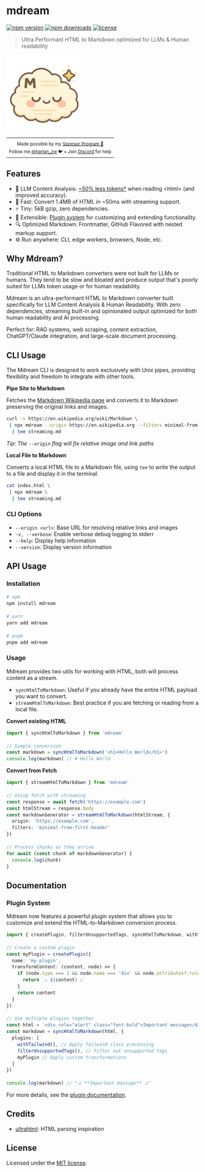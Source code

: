 <h1>mdream</h1>

[![npm version](https://img.shields.io/npm/v/mdream?color=yellow)](https://npmjs.com/package/mdream)
[![npm downloads](https://img.shields.io/npm/dm/mdream?color=yellow)](https://npm.chart.dev/mdream)
[![license](https://img.shields.io/github/license/harlan-zw/mdream?color=yellow)](https://github.com/harlan-zw/mdream/blob/main/LICENSE.md)

> Ultra Performant HTML to Markdown optimized for LLMs & Human readability

<img src=".github/logo.png" alt="mdream logo" width="200">

<p align="center">
<table>
<tbody>
<td align="center">
<sub>Made possible by my <a href="https://github.com/sponsors/harlan-zw">Sponsor Program 💖</a><br> Follow me <a href="https://twitter.com/harlan_zw">@harlan_zw</a> 🐦 • Join <a href="https://discord.gg/275MBUBvgP">Discord</a> for help</sub><br>
</td>
</tbody>
</table>
</p>

## Features

- 🤖 LLM Content Analysis: [~50% less tokens*]() when reading &lt;html&gt; (and improved accuracy).
- 🚀 Fast: Convert 1.4MB of HTML in ~50ms with streaming support.
- ⚡ Tiny: 5kB gzip, zero dependencies.
- 🔌 Extensible: [Plugin system](#plugin-system) for customizing and extending functionality.
- 🔍 Optimized Markdown: Frontmatter, GitHub Flavored with nested markup support.
- ⚙️ Run anywhere: CLI, edge workers, browsers, Node, etc.

## Why Mdream?

Traditional HTML to Markdown converters were not built for LLMs or humans. They tend to be slow and bloated and produce output that's poorly suited for LLMs token usage or for
human readability.

Mdream is an ultra-performant HTML to Markdown converter built specifically for LLM Content Analysis & Human Readability. With zero dependencies, streaming built-in and opinionated output optimized for both human readability and AI processing.

Perfect for: RAG systems, web scraping, content extraction, ChatGPT/Claude integration, and large-scale document processing.

## CLI Usage

The Mdream CLI is designed to work exclusively with Unix pipes, providing flexibility and freedom to integrate with other tools.

**Pipe Site to Markdown**

Fetches the [Markdown Wikipedia page](https://en.wikipedia.org/wiki/Markdown) and converts it to Markdown preserving the original links and images.

```bash
curl -s https://en.wikipedia.org/wiki/Markdown \
 | npx mdream --origin https://en.wikipedia.org --filters minimal-from-first-header \
  | tee streaming.md
```

_Tip: The `--origin` flag will fix relative image and link paths_

**Local File to Markdown**

Converts a local HTML file to a Markdown file, using `tee` to write the output to a file and display it in the terminal.

```bash
cat index.html \
 | npx mdream \
  | tee streaming.md
```

### CLI Options

- `--origin <url>`: Base URL for resolving relative links and images
- `-v, --verbose`: Enable verbose debug logging to stderr
- `--help`: Display help information
- `--version`: Display version information

## API Usage

### Installation

```bash
# npm
npm install mdream

# yarn
yarn add mdream

# pnpm
pnpm add mdream
```

### Usage

Mdream provides two utils for working with HTML, both will process content as a stream.
- `syncHtmlToMarkdown`: Useful if you already have the entire HTML payload you want to convert.
- `streamHtmlToMarkdown`: Best practice if you are fetching or reading from a local file.

**Convert existing HTML**

```ts
import { syncHtmlToMarkdown } from 'mdream'

// Simple conversion
const markdown = syncHtmlToMarkdown('<h1>Hello World</h1>')
console.log(markdown) // # Hello World
````

**Convert from Fetch**

```ts
import { streamHtmlToMarkdown } from 'mdream'

// Using fetch with streaming
const response = await fetch('https://example.com')
const htmlStream = response.body
const markdownGenerator = streamHtmlToMarkdown(htmlStream, {
  origin: 'https://example.com',
  filters: 'minimal-from-first-header'
})

// Process chunks as they arrive
for await (const chunk of markdownGenerator) {
  console.log(chunk)
}
```

## Documentation

### Plugin System

Mdream now features a powerful plugin system that allows you to customize and extend the HTML-to-Markdown conversion process.

```ts
import { createPlugin, filterUnsupportedTags, syncHtmlToMarkdown, withTailwind } from 'mdream'

// Create a custom plugin
const myPlugin = createPlugin({
  name: 'my-plugin',
  transformContent: (content, node) => {
    if (node.type === 1 && node.name === 'div' && node.attributes?.role === 'alert') {
      return `⚠️ ${content} ⚠️`
    }
    return content
  }
})

// Use multiple plugins together
const html = '<div role="alert" class="font-bold">Important message</div>'
const markdown = syncHtmlToMarkdown(html, {
  plugins: [
    withTailwind(), // Apply Tailwind class processing
    filterUnsupportedTags(), // Filter out unsupported tags
    myPlugin // Apply custom transformations
  ]
})

console.log(markdown) // "⚠️ **Important message** ⚠️"
```

For more details, see the [plugin documentation](./docs/plugins.md).

## Credits

- [ultrahtml](https://github.com/natemoo-re/ultrahtml): HTML parsing inspiration

## License

Licensed under the [MIT license](https://github.com/harlan-zw/mdream/blob/main/LICENSE.md).

<!-- Badges -->
[npm-version-src]: https://img.shields.io/npm/v/mdream/latest.svg?style=flat&colorA=18181B&colorB=4C9BE0
[npm-version-href]: https://npmjs.com/package/mdream

[npm-downloads-src]: https://img.shields.io/npm/dm/mdream.svg?style=flat&colorA=18181B&colorB=4C9BE0
[npm-downloads-href]: https://npmjs.com/package/mdream

[license-src]: https://img.shields.io/github/license/harlan-zw/mdream.svg?style=flat&colorA=18181B&colorB=4C9BE0
[license-href]: https://github.com/harlan-zw/mdream/blob/main/LICENSE.md
